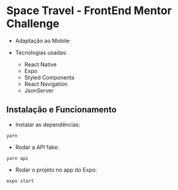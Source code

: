 # Space Travel - FrontEnd Mentor Challenge

- Adaptação ao Mobile:
- Tecnologias usadas:

  - React Native
  - Expo
  - Styled Components
  - React Navigation
  - JsonServer

## Instalação e Funcionamento
- Instalar as dependências:
```
yarn
```

- Rodar a API fake:
```
yarn api
```

- Rodar o projeto no app do Expo:
```
expo start
```
